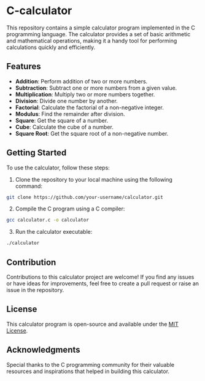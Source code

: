 # C-calculator

This repository contains a simple calculator program implemented in the C programming language. The calculator provides a set of basic arithmetic and mathematical operations, making it a handy tool for performing calculations quickly and efficiently.

## Features

- **Addition**: Perform addition of two or more numbers.
- **Subtraction**: Subtract one or more numbers from a given value.
- **Multiplication**: Multiply two or more numbers together.
- **Division**: Divide one number by another.
- **Factorial**: Calculate the factorial of a non-negative integer.
- **Modulus**: Find the remainder after division.
- **Square**: Get the square of a number.
- **Cube**: Calculate the cube of a number.
- **Square Root**: Get the square root of a non-negative number.

## Getting Started

To use the calculator, follow these steps:

1. Clone the repository to your local machine using the following command:

```bash
git clone https://github.com/your-username/calculator.git
```

2. Compile the C program using a C compiler:

```bash
gcc calculator.c -o calculator
```

3. Run the calculator executable:

```bash
./calculator
```

## Contribution

Contributions to this calculator project are welcome! If you find any issues or have ideas for improvements, feel free to create a pull request or raise an issue in the repository.

## License

This calculator program is open-source and available under the [MIT License](LICENSE).

## Acknowledgments

Special thanks to the C programming community for their valuable resources and inspirations that helped in building this calculator.

